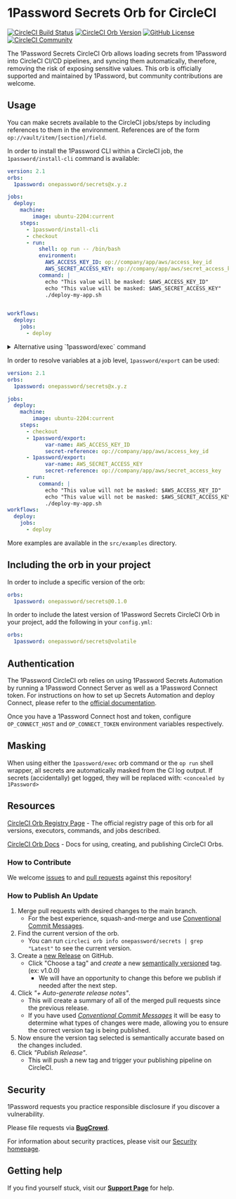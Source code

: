 # 1Password Secrets Orb for CircleCI

[![CircleCI Build Status](https://circleci.com/gh/1Password/secrets-orb.svg?style=shield "CircleCI Build Status")](https://circleci.com/gh/1Password/secrets-orb) [![CircleCI Orb Version](https://badges.circleci.com/orbs/onepassword/secrets-orb.svg)](https://circleci.com/orbs/registry/orb/onepassword/secrets-orb) [![GitHub License](https://img.shields.io/badge/license-MIT-lightgrey.svg)](https://raw.githubusercontent.com/1Password/secrets-orb/master/LICENSE) [![CircleCI Community](https://img.shields.io/badge/community-CircleCI%20Discuss-343434.svg)](https://discuss.circleci.com/c/ecosystem/orbs)

The 1Password Secrets CircleCI Orb allows loading secrets from 1Password into CircleCI CI/CD pipelines, and syncing them automatically, therefore, removing the risk of exposing sensitive values.
This orb is officially supported and maintained by 1Password, but community contributions are welcome.

## Usage

You can make secrets available to the CircleCI jobs/steps by including references to them in the environment. References are of the form `op://vault/item/[section]/field`.

In order to install the 1Password CLI within a CircleCI job, the `1password/install-cli` command is available:
```yml
version: 2.1
orbs:
  1password: onepassword/secrets@x.y.z

jobs:
  deploy:
    machine:
        image: ubuntu-2204:current
    steps:
      - 1password/install-cli
      - checkout
      - run:
          shell: op run -- /bin/bash
          environment:
            AWS_ACCESS_KEY_ID: op://company/app/aws/access_key_id
            AWS_SECRET_ACCESS_KEY: op://company/app/aws/secret_access_key
          command: |
            echo "This value will be masked: $AWS_ACCESS_KEY_ID"
            echo "This value will be masked: $AWS_SECRET_ACCESS_KEY"
            ./deploy-my-app.sh


workflows:
  deploy:
    jobs:
      - deploy
```

<details>
  <summary> Alternative using `1password/exec` command</summary>

```yml 
version: 2.1
orbs:
  1password: onepassword/secrets@x.y.z

jobs:
  deploy:
    machine:
        image: ubuntu-2204:current
    environment:
      AWS_ACCESS_KEY_ID: op://company/app/aws/access_key_id
      AWS_SECRET_ACCESS_KEY: op://company/app/aws/secret_access_key
    steps:
      - checkout
      - 1password/exec:
          command: |
            echo "This value will be masked: $AWS_ACCESS_KEY_ID"
            echo "This value will be masked: $AWS_SECRET_ACCESS_KEY"
            ./deploy-my-app.sh
workflows:
  deploy:
    jobs:
      - deploy
```

</details>

In order to resolve variables at a job level, `1password/export` can be used:

```yml 
version: 2.1
orbs:
  1password: onepassword/secrets@x.y.z

jobs:
  deploy:
    machine:
        image: ubuntu-2204:current
    steps:
      - checkout
      - 1password/export:
            var-name: AWS_ACCESS_KEY_ID
            secret-reference: op://company/app/aws/access_key_id
      - 1password/export:
            var-name: AWS_SECRET_ACCESS_KEY
            secret-reference: op://company/app/aws/secret_access_key
      - run:
          command: |
            echo "This value will not be masked: $AWS_ACCESS_KEY_ID"
            echo "This value will not be masked: $AWS_SECRET_ACCESS_KEY"
            ./deploy-my-app.sh
workflows:
  deploy:
    jobs:
      - deploy
```

More examples are available in the `src/examples` directory.

## Including the orb in your project

In order to include a specific version of the orb:
```yaml
orbs:
  1password: onepassword/secrets@0.1.0
```

In order to include the latest version of 1Password Secrets CircleCI Orb in your project, add the following in your `config.yml`:
```yaml
orbs:
  1password: onepassword/secrets@volatile
```

## Authentication

The 1Password CircleCI orb relies on using 1Password Secrets Automation by running a 1Password Connect Server as well as a 1Password Connect token. For instructions on how to set up Secrets Automation and deploy Connect, please refer to the [official documentation](https://developer.1password.com/docs/connect).

Once you have a 1Password Connect host and token, configure `OP_CONNECT_HOST` and `OP_CONNECT_TOKEN` environment variables respectively.

## Masking

When using either the `1password/exec` orb command or the `op run` shell wrapper, all secrets are automatically masked from the CI log output. If secrets (accidentally) get logged, they will be replaced with:
`<concealed by 1Password>`

## Resources

[CircleCI Orb Registry Page](https://circleci.com/orbs/registry/orb/onepassword/secrets) - The official registry page of this orb for all versions, executors, commands, and jobs described.

[CircleCI Orb Docs](https://circleci.com/docs/2.0/orb-intro/#section=configuration) - Docs for using, creating, and publishing CircleCI Orbs.
### How to Contribute

We welcome [issues](https://github.com/1Password/secrets-orb/issues) to and [pull requests](https://github.com/1Password/secrets-orb/pulls) against this repository!

### How to Publish An Update
1. Merge pull requests with desired changes to the main branch.
    - For the best experience, squash-and-merge and use [Conventional Commit Messages](https://conventionalcommits.org/).
2. Find the current version of the orb.
    - You can run `circleci orb info onepassword/secrets | grep "Latest"` to see the current version.
3. Create a [new Release](https://github.com/1Password/secrets-orb/releases/new) on GitHub.
    - Click "Choose a tag" and _create_ a new [semantically versioned](http://semver.org/) tag. (ex: v1.0.0)
      - We will have an opportunity to change this before we publish if needed after the next step.
4.  Click _"+ Auto-generate release notes"_.
    - This will create a summary of all of the merged pull requests since the previous release.
    - If you have used _[Conventional Commit Messages](https://conventionalcommits.org/)_ it will be easy to determine what types of changes were made, allowing you to ensure the correct version tag is being published.
5. Now ensure the version tag selected is semantically accurate based on the changes included.
6. Click _"Publish Release"_.
    - This will push a new tag and trigger your publishing pipeline on CircleCI.

## Security

1Password requests you practice responsible disclosure if you discover a vulnerability.

Please file requests via [**BugCrowd**](https://bugcrowd.com/agilebits).

For information about security practices, please visit our [Security homepage](https://bugcrowd.com/agilebits).

## Getting help

If you find yourself stuck, visit our [**Support Page**](https://support.1password.com/) for help.
